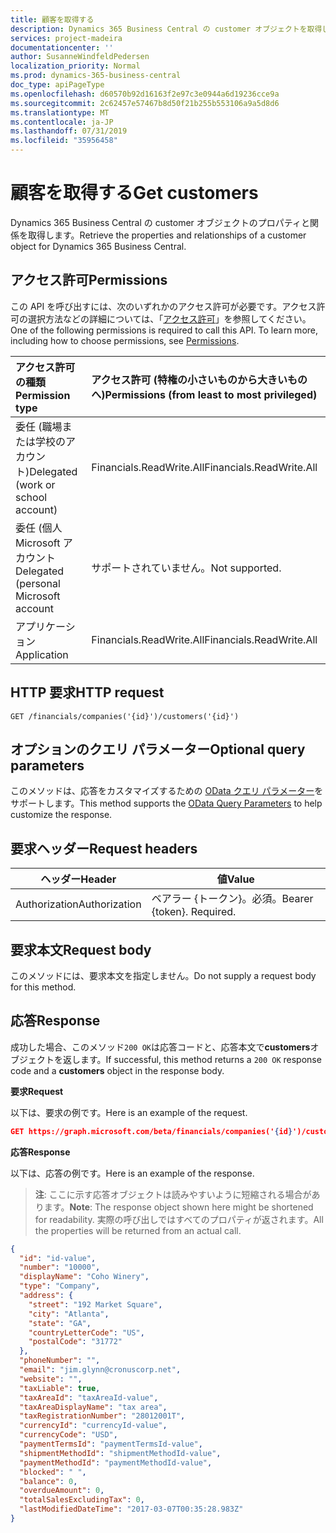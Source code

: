 ```yaml
---
title: 顧客を取得する
description: Dynamics 365 Business Central の customer オブジェクトを取得します。
services: project-madeira
documentationcenter: ''
author: SusanneWindfeldPedersen
localization_priority: Normal
ms.prod: dynamics-365-business-central
doc_type: apiPageType
ms.openlocfilehash: d60570b92d16163f2e97c3e0944a6d19236cce9a
ms.sourcegitcommit: 2c62457e57467b8d50f21b255b553106a9a5d8d6
ms.translationtype: MT
ms.contentlocale: ja-JP
ms.lasthandoff: 07/31/2019
ms.locfileid: "35956458"
---
```

# <a name="get-customers"></a><span data-ttu-id="b0ad8-103">顧客を取得する</span><span class="sxs-lookup"><span data-stu-id="b0ad8-103">Get customers</span></span>
<span data-ttu-id="b0ad8-104">Dynamics 365 Business Central の customer オブジェクトのプロパティと関係を取得します。</span><span class="sxs-lookup"><span data-stu-id="b0ad8-104">Retrieve the properties and relationships of a customer object for Dynamics 365 Business Central.</span></span>

## <a name="permissions"></a><span data-ttu-id="b0ad8-105">アクセス許可</span><span class="sxs-lookup"><span data-stu-id="b0ad8-105">Permissions</span></span>
<span data-ttu-id="b0ad8-p101">この API を呼び出すには、次のいずれかのアクセス許可が必要です。アクセス許可の選択方法などの詳細については、「[アクセス許可](/graph/permissions-reference)」を参照してください。</span><span class="sxs-lookup"><span data-stu-id="b0ad8-p101">One of the following permissions is required to call this API. To learn more, including how to choose permissions, see [Permissions](/graph/permissions-reference).</span></span>

|<span data-ttu-id="b0ad8-108">アクセス許可の種類</span><span class="sxs-lookup"><span data-stu-id="b0ad8-108">Permission type</span></span> |<span data-ttu-id="b0ad8-109">アクセス許可 (特権の小さいものから大きいものへ)</span><span class="sxs-lookup"><span data-stu-id="b0ad8-109">Permissions (from least to most privileged)</span></span>|
|:---------------|:------------------------------------------|
|<span data-ttu-id="b0ad8-110">委任 (職場または学校のアカウント)</span><span class="sxs-lookup"><span data-stu-id="b0ad8-110">Delegated (work or school account)</span></span>|<span data-ttu-id="b0ad8-111">Financials.ReadWrite.All</span><span class="sxs-lookup"><span data-stu-id="b0ad8-111">Financials.ReadWrite.All</span></span> |
|<span data-ttu-id="b0ad8-112">委任 (個人 Microsoft アカウント</span><span class="sxs-lookup"><span data-stu-id="b0ad8-112">Delegated (personal Microsoft account</span></span>|<span data-ttu-id="b0ad8-113">サポートされていません。</span><span class="sxs-lookup"><span data-stu-id="b0ad8-113">Not supported.</span></span>|
|<span data-ttu-id="b0ad8-114">アプリケーション</span><span class="sxs-lookup"><span data-stu-id="b0ad8-114">Application</span></span>|<span data-ttu-id="b0ad8-115">Financials.ReadWrite.All</span><span class="sxs-lookup"><span data-stu-id="b0ad8-115">Financials.ReadWrite.All</span></span>|

## <a name="http-request"></a><span data-ttu-id="b0ad8-116">HTTP 要求</span><span class="sxs-lookup"><span data-stu-id="b0ad8-116">HTTP request</span></span>
```
GET /financials/companies('{id}')/customers('{id}')
```

## <a name="optional-query-parameters"></a><span data-ttu-id="b0ad8-117">オプションのクエリ パラメーター</span><span class="sxs-lookup"><span data-stu-id="b0ad8-117">Optional query parameters</span></span>
<span data-ttu-id="b0ad8-118">このメソッドは、応答をカスタマイズするための [OData クエリ パラメーター](/graph/query-parameters)をサポートします。</span><span class="sxs-lookup"><span data-stu-id="b0ad8-118">This method supports the [OData Query Parameters](/graph/query-parameters) to help customize the response.</span></span>

## <a name="request-headers"></a><span data-ttu-id="b0ad8-119">要求ヘッダー</span><span class="sxs-lookup"><span data-stu-id="b0ad8-119">Request headers</span></span>
|<span data-ttu-id="b0ad8-120">ヘッダー</span><span class="sxs-lookup"><span data-stu-id="b0ad8-120">Header</span></span>|<span data-ttu-id="b0ad8-121">値</span><span class="sxs-lookup"><span data-stu-id="b0ad8-121">Value</span></span>|
|------|-----|
|<span data-ttu-id="b0ad8-122">Authorization</span><span class="sxs-lookup"><span data-stu-id="b0ad8-122">Authorization</span></span>  |<span data-ttu-id="b0ad8-p102">ベアラー {トークン}。必須。</span><span class="sxs-lookup"><span data-stu-id="b0ad8-p102">Bearer {token}. Required.</span></span> |

## <a name="request-body"></a><span data-ttu-id="b0ad8-125">要求本文</span><span class="sxs-lookup"><span data-stu-id="b0ad8-125">Request body</span></span>
<span data-ttu-id="b0ad8-126">このメソッドには、要求本文を指定しません。</span><span class="sxs-lookup"><span data-stu-id="b0ad8-126">Do not supply a request body for this method.</span></span>

## <a name="response"></a><span data-ttu-id="b0ad8-127">応答</span><span class="sxs-lookup"><span data-stu-id="b0ad8-127">Response</span></span>
<span data-ttu-id="b0ad8-128">成功した場合、このメソッド`200 OK`は応答コードと、応答本文で**customers**オブジェクトを返します。</span><span class="sxs-lookup"><span data-stu-id="b0ad8-128">If successful, this method returns a `200 OK` response code and a **customers** object in the response body.</span></span>

<span data-ttu-id="b0ad8-129">**要求**</span><span class="sxs-lookup"><span data-stu-id="b0ad8-129">**Request**</span></span>

<span data-ttu-id="b0ad8-130">以下は、要求の例です。</span><span class="sxs-lookup"><span data-stu-id="b0ad8-130">Here is an example of the request.</span></span>

```json
GET https://graph.microsoft.com/beta/financials/companies('{id}')/customers('{id}')
```

<span data-ttu-id="b0ad8-131">**応答**</span><span class="sxs-lookup"><span data-stu-id="b0ad8-131">**Response**</span></span>

<span data-ttu-id="b0ad8-132">以下は、応答の例です。</span><span class="sxs-lookup"><span data-stu-id="b0ad8-132">Here is an example of the response.</span></span> 

> <span data-ttu-id="b0ad8-133">**注**: ここに示す応答オブジェクトは読みやすいように短縮される場合があります。</span><span class="sxs-lookup"><span data-stu-id="b0ad8-133">**Note**: The response object shown here might be shortened for readability.</span></span> <span data-ttu-id="b0ad8-134">実際の呼び出しではすべてのプロパティが返されます。</span><span class="sxs-lookup"><span data-stu-id="b0ad8-134">All the properties will be returned from an actual call.</span></span>

```json
{
  "id": "id-value",
  "number": "10000",
  "displayName": "Coho Winery",
  "type": "Company",
  "address": {
    "street": "192 Market Square",
    "city": "Atlanta",
    "state": "GA",
    "countryLetterCode": "US",
    "postalCode": "31772"
  },
  "phoneNumber": "",
  "email": "jim.glynn@cronuscorp.net",
  "website": "",
  "taxLiable": true,
  "taxAreaId": "taxAreaId-value",
  "taxAreaDisplayName": "tax area",
  "taxRegistrationNumber": "28012001T",
  "currencyId": "currencyId-value",
  "currencyCode": "USD",
  "paymentTermsId": "paymentTermsId-value",
  "shipmentMethodId": "shipmentMethodId-value",
  "paymentMethodId": "paymentMethodId-value",
  "blocked": " ",
  "balance": 0,
  "overdueAmount": 0,
  "totalSalesExcludingTax": 0,
  "lastModifiedDateTime": "2017-03-07T00:35:28.983Z"
}
```

